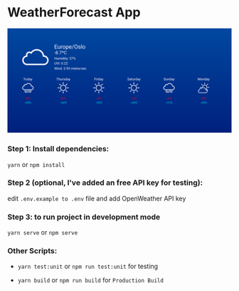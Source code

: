 # WeatherForecast App

![screenshot](./screenshot.png)

### Step 1: Install dependencies:

`yarn` or `npm install`

### Step 2 (optional, I've added an free API key for testing):

edit `.env.example to .env` file and add OpenWeather API key

### Step 3: to run project in development mode

`yarn serve` or `npm serve`

### Other Scripts:

- `yarn test:unit` or `npm run test:unit` for testing

- `yarn build` or `npm run build` for `Production Build`
